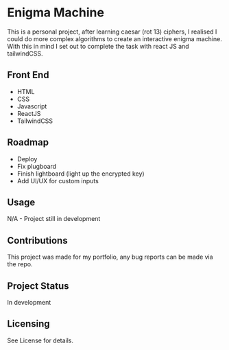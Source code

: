 # Enigma Machine

This is a personal project, after learning caesar (rot 13) ciphers, I realised I could do more complex algorithms to create an interactive enigma machine. With this in mind I set out to complete the task with react JS and tailwindCSS.

## Front End

- HTML
- CSS
- Javascript
- ReactJS
- TailwindCSS

## Roadmap

- Deploy
- Fix plugboard
- Finish lightboard (light up the encrypted key)
- Add UI/UX for custom inputs

## Usage

N/A - Project still in development

## Contributions

This project was made for my portfolio, any bug reports can be made via the repo.

## Project Status

In development

## Licensing

See License for details.
